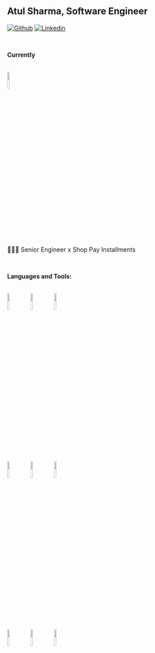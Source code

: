 <!-- Your title -->
## Atul Sharma, Software Engineer

<!-- Your badges
You can use the website to generate badges: https://shields.io/
-->

[![Github](https://img.shields.io/badge/-Github-000?style=flat&logo=Github&logoColor=white)](https://github.com/atulify)
[![Linkedin](https://img.shields.io/badge/-LinkedIn-blue?style=flat&logo=Linkedin&logoColor=white)](https://www.linkedin.com/in/atulcshar/)

&nbsp;

<!-- Talking about you -->
**Currently**
<p>
  <br/>
  <img width="10%" src="https://www.vectorlogo.zone/logos/shopify/shopify-icon.svg"> 
</p>

👨🏽‍💻 Senior Engineer x Shop Pay Installments

<p><br/></p>

**Languages and Tools:** 

<!-- Your github readme stats
You can use this api: https://github.com/anuraghazra/github-readme-stats
-->
<p>
  <br />
  <code><img width="10%" src="https://rubyonrails.org/images/rails-logo.svg"></code>  
  <code><img width="10%" src="https://www.vectorlogo.zone/logos/google_cloud/google_cloud-ar21.svg"></code>
  <code><img width="10%" src="https://www.vectorlogo.zone/logos/mysql/mysql-ar21.svg"></code>
  <br />
  <code><img width="10%" src="https://www.vectorlogo.zone/logos/java/java-ar21.svg"></code>
  <code><img width="10%" src="https://www.vectorlogo.zone/logos/springio/springio-ar21.svg"></code>
  <code><img width="10%" src="https://www.vectorlogo.zone/logos/amazon_aws/amazon_aws-ar21.svg"></code>
  <br />
  <code><img width="10%" src="https://www.vectorlogo.zone/logos/git-scm/git-scm-ar21.svg"></code>
  <code><img width="10%" src="https://www.vectorlogo.zone/logos/circleci/circleci-ar21.svg"></code>
  <code><img width="10%" src="https://www.vectorlogo.zone/logos/json/json-ar21.svg"></code>
  <br />
</p>
